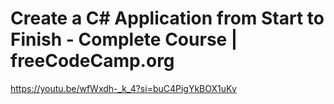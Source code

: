 # Create a C# Application from Start to Finish - Complete Course | freeCodeCamp.org

https://youtu.be/wfWxdh-_k_4?si=buC4PigYkBOX1uKv
